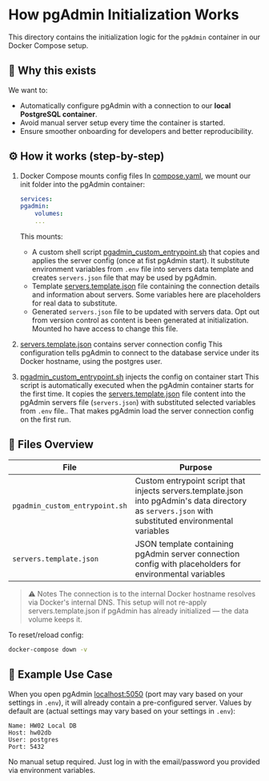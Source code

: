 # How pgAdmin Initialization Works

This directory contains the initialization logic for the `pgAdmin` container in our Docker Compose setup.

## 🧠 Why this exists

We want to:

 * Automatically configure pgAdmin with a connection to our **local PostgreSQL container**.
* Avoid manual server setup every time the container is started.
* Ensure smoother onboarding for developers and better reproducibility.

## ⚙️ How it works (step-by-step)

1. Docker Compose mounts config files
    In [compose.yaml](/compose.yaml), we mount our init folder into the pgAdmin container:

    ```yaml
    services:
    pgadmin:
        volumes:
        ...
    ```

    This mounts:

    * A custom shell script [pgadmin_custom_entrypoint.sh](./pgadmin_custom_entrypoint.sh) that copies and applies the server config (once at fist pgAdmin start). It substitute environment variables from `.env` file into servers data template and creates `servers.json` file that may be used by pgAdmin. 
    * Template [servers.template.json](./servers.template.json) file containing the connection details and information about servers.
        Some variables here are placeholders for real data to substitute.
    * Generated `servers.json` file to be updated with servers data.
        Opt out from version control as content is been generated at initialization. Mounted ho have access to change this file.
2. [servers.template.json](./servers.template.json) contains server connection config
    This configuration tells pgAdmin to connect to the database service under its Docker hostname, using the postgres user.
3. [pgadmin_custom_entrypoint.sh](./pgadmin_custom_entrypoint.sh) injects the config on container start
    This script is automatically executed when the pgAdmin container starts for the first time.
    It copies the [servers.template.json](./servers.template.json) file content into the pgAdmin servers file (`servers.json`) with substituted selected variables from `.env` file.. That makes pgAdmin load the server connection config on the first run.

## 📁 Files Overview
| File                    | Purpose                                                                            |
| ----------------------- | -----------------------------------------------------------------------------------|
| `pgadmin_custom_entrypoint.sh` | Custom entrypoint script that injects servers.template.json into pgAdmin's data directory as `servers.json` with substituted environmental variables |
| `servers.template.json` | JSON template containing pgAdmin server connection config with placeholders for environmental variables                          |

> ⚠️ Notes
> The connection is to the internal Docker hostname resolves via Docker's internal DNS.
> This setup will not re-apply servers.template.json if pgAdmin has already initialized — the data volume keeps it.

To reset/reload config:
```bash
docker-compose down -v
```

## 🧪 Example Use Case

When you open pgAdmin [localhost:5050](http://localhost:5050) (port may vary based on your settings in `.env`), it will already contain a pre-configured server. Values by default are (actual settings may vary based on your settings in `.env`):
```
Name: HW02 Local DB
Host: hw02db
User: postgres
Port: 5432
```

No manual setup required. Just log in with the email/password you provided via environment variables.